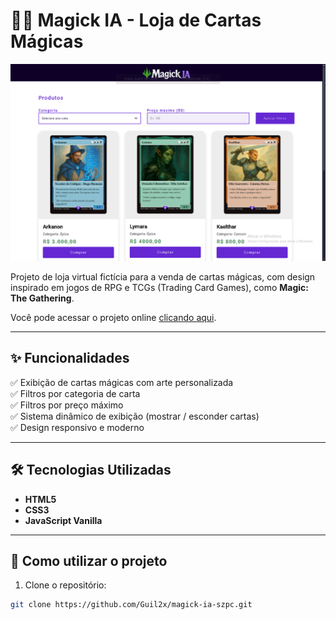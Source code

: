 # 🧙‍♂️ Magick IA - Loja de Cartas Mágicas

<img src="src/imagens/banner.png" alt="Preview da loja Magick IA" />

Projeto de loja virtual fictícia para a venda de cartas mágicas, com design inspirado em jogos de RPG e TCGs (Trading Card Games), como **Magic: The Gathering**.

Você pode acessar o projeto online [clicando aqui](https://guil2x.github.io/magick-ia-szpc/).

---

## ✨ Funcionalidades

✅ Exibição de cartas mágicas com arte personalizada  
✅ Filtros por categoria de carta  
✅ Filtros por preço máximo  
✅ Sistema dinâmico de exibição (mostrar / esconder cartas)  
✅ Design responsivo e moderno  

---

## 🛠️ Tecnologias Utilizadas

- **HTML5**
- **CSS3**
- **JavaScript Vanilla**

---

## 🚀 Como utilizar o projeto

1. Clone o repositório:

```bash
git clone https://github.com/Guil2x/magick-ia-szpc.git
